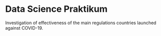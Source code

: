 # Data Science Praktikum

Investigation of effectiveness of the main regulations countries launched against COVID-19.